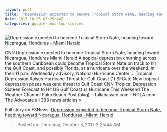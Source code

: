```yaml
---
layout: post
title:  "Depression expected to become Tropical Storm Nate, heading toward Nicaragua, Honduras - Miami Herald"
date: 2017-10-05 03:25:44Z
categories: google-news-top-stories
---
```


![Depression expected to become Tropical Storm Nate, heading toward Nicaragua, Honduras - Miami Herald](http://www.miamiherald.com/news/weather/hurricane/b39p0g/picture177044276/alternates/LANDSCAPE_1140/5%20pm%20track%201004)

CNN Depression expected to become Tropical Storm Nate, heading toward Nicaragua, Honduras Miami Herald A tropical depression churning across the southern Caribbean could become Tropical Storm Nate on track to hit the Gulf Coast, and possibly Florida, as a hurricane over the weekend. In their 11 p.m. Wednesday advisory, National Hurricane Center ... Tropical Depression Raises Hurricane Threat for Gulf Coast (1) SFGate New tropical depression poses weekend threat to Gulf Coast CNN Tropical Depression Sixteen Forecast to Hit US Gulf Coast as Hurricane This Weekend The Weather Channel Palm Beach Post (blog) - Tallahassee.com - NOLA.com - The Advocate all 398 news articles »


Full story on F3News: [Depression expected to become Tropical Storm Nate, heading toward Nicaragua, Honduras - Miami Herald](http://www.f3nws.com/n/ZvNRPB)

> Posted on: Thursday, October 5, 2017 3:25:44 AM
